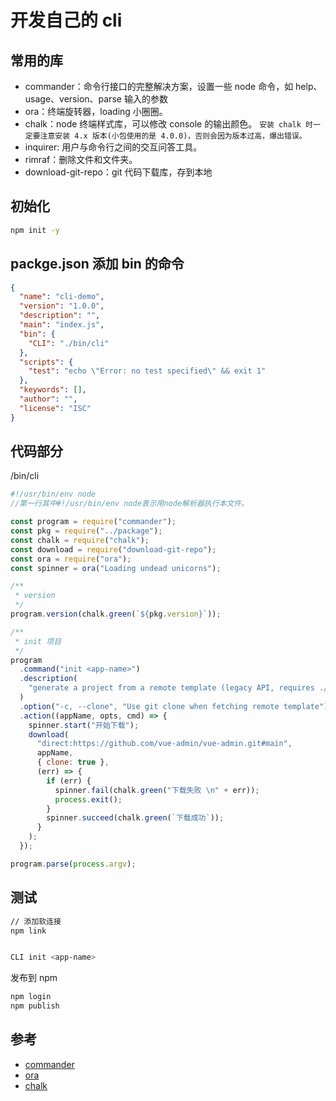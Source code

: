 # 开发自己的 cli

## 常用的库

- commander：命令行接口的完整解决方案，设置一些 node 命令，如 help、usage、version、parse 输入的参数
- ora：终端旋转器，loading 小圈圈。
- chalk：node 终端样式库，可以修改 console 的输出颜色。
  `安装 chalk 时一定要注意安装 4.x 版本(小包使用的是 4.0.0)，否则会因为版本过高，爆出错误。`
- inquirer: 用户与命令行之间的交互问答工具。
- rimraf：删除文件和文件夹。
- download-git-repo：git 代码下载库，存到本地

## 初始化

```bash
npm init -y
```

## packge.json 添加 bin 的命令

```json
{
  "name": "cli-demo",
  "version": "1.0.0",
  "description": "",
  "main": "index.js",
  "bin": {
    "CLI": "./bin/cli"
  },
  "scripts": {
    "test": "echo \"Error: no test specified\" && exit 1"
  },
  "keywords": [],
  "author": "",
  "license": "ISC"
}
```

## 代码部分

/bin/cli

```js
#!/usr/bin/env node
//第一行其中#!/usr/bin/env node表示用node解析器执行本文件。

const program = require("commander");
const pkg = require("../package");
const chalk = require("chalk");
const download = require("download-git-repo");
const ora = require("ora");
const spinner = ora("Loading undead unicorns");

/**
 * version
 */
program.version(chalk.green(`${pkg.version}`));

/**
 * init 项目
 */
program
  .command("init <app-name>")
  .description(
    "generate a project from a remote template (legacy API, requires ./wk-init)"
  )
  .option("-c, --clone", "Use git clone when fetching remote template")
  .action((appName, opts, cmd) => {
    spinner.start("开始下载");
    download(
      "direct:https://github.com/vue-admin/vue-admin.git#main",
      appName,
      { clone: true },
      (err) => {
        if (err) {
          spinner.fail(chalk.green("下载失败 \n" + err));
          process.exit();
        }
        spinner.succeed(chalk.green(`下载成功`));
      }
    );
  });

program.parse(process.argv);
```

## 测试

```bash
// 添加软连接
npm link


CLI init <app-name>
```

发布到 npm

```bash
npm login
npm publish
```

## 参考

- [commander](https://www.npmjs.com/package/commander)
- [ora](https://www.npmjs.com/package/ora)
- [chalk](https://www.npmjs.com/package/chalk)
